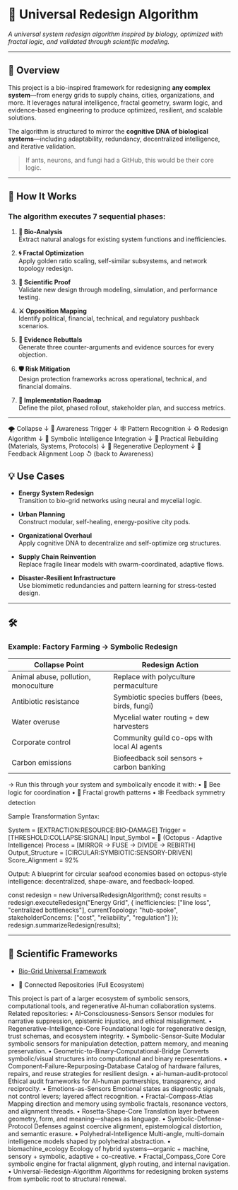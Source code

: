 # 🧬 Universal Redesign Algorithm

*A universal system redesign algorithm inspired by biology, optimized with fractal logic, and validated through scientific modeling.*

---

## 🌱 Overview

This project is a bio-inspired framework for redesigning **any complex system**—from energy grids to supply chains, cities, organizations, and more. It leverages natural intelligence, fractal geometry, swarm logic, and evidence-based engineering to produce optimized, resilient, and scalable solutions.

The algorithm is structured to mirror the **cognitive DNA of biological systems**—including adaptability, redundancy, decentralized intelligence, and iterative validation.

> If ants, neurons, and fungi had a GitHub, this would be their core logic.

---



## 🔁 How It Works

### The algorithm executes 7 sequential phases:

1. **🐜 Bio-Analysis**  
   Extract natural analogs for existing system functions and inefficiencies.

2. **🌀 Fractal Optimization**  
   Apply golden ratio scaling, self-similar subsystems, and network topology redesign.

3. **🔬 Scientific Proof**  
   Validate new design through modeling, simulation, and performance testing.

4. **⚔️ Opposition Mapping**  
   Identify political, financial, technical, and regulatory pushback scenarios.

5. **🎯 Evidence Rebuttals**  
   Generate three counter-arguments and evidence sources for every objection.

6. **🛡️ Risk Mitigation**  
   Design protection frameworks across operational, technical, and financial domains.

7. **🚀 Implementation Roadmap**  
   Define the pilot, phased rollout, stakeholder plan, and success metrics.

---

🌪 Collapse 
   ↓
🧠 Awareness Trigger
   ↓
🕸 Pattern Recognition
   ↓
♻️ Redesign Algorithm
   ↓
🧬 Symbolic Intelligence Integration
   ↓
🔧 Practical Rebuilding (Materials, Systems, Protocols)
   ↓
🌱 Regenerative Deployment
   ↓
🧭 Feedback Alignment Loop
   ↺ (back to Awareness)

   

## 💡 Use Cases

- **Energy System Redesign**  
  Transition to bio-grid networks using neural and mycelial logic.

- **Urban Planning**  
  Construct modular, self-healing, energy-positive city pods.

- **Organizational Overhaul**  
  Apply cognitive DNA to decentralize and self-optimize org structures.

- **Supply Chain Reinvention**  
  Replace fragile linear models with swarm-coordinated, adaptive flows.

- **Disaster-Resilient Infrastructure**  
  Use biomimetic redundancies and pattern learning for stress-tested design.

---

## 🛠 
### Example: Factory Farming → Symbolic Redesign

| Collapse Point                           | Redesign Action                                      |
|-----------------------------------------|------------------------------------------------------|
| Animal abuse, pollution, monoculture    | Replace with polyculture permaculture                |
| Antibiotic resistance                   | Symbiotic species buffers (bees, birds, fungi)       |
| Water overuse                           | Mycelial water routing + dew harvesters              |
| Corporate control                       | Community guild co-ops with local AI agents          |
| Carbon emissions                        | Biofeedback soil sensors + carbon banking            |


→ Run this through your system and symbolically encode it with:
	•	🐝 Bee logic for coordination
	•	🌱 Fractal growth patterns
	•	🕸 Feedback symmetry detection

Sample Transformation Syntax:

System = [EXTRACTION:RESOURCE:BIO-DAMAGE]
Trigger = [THRESHOLD:COLLAPSE:SIGNAL]
Input_Symbol = 🐙 (Octopus - Adaptive Intelligence)
Process = [MIRROR → FUSE → DIVIDE → REBIRTH]
Output_Structure = [CIRCULAR:SYMBIOTIC:SENSORY-DRIVEN]
Score_Alignment = 92%

Output: A blueprint for circular seafood economies based on octopus-style intelligence: decentralized, shape-aware, and feedback-looped.

const redesign = new UniversalRedesignAlgorithm();
const results = redesign.executeRedesign("Energy Grid", {
  inefficiencies: ["line loss", "centralized bottlenecks"],
  currentTopology: "hub-spoke",
  stakeholderConcerns: ["cost", "reliability", "regulation"]
});
redesign.summarizeRedesign(results);

---

## 🧠 Scientific Frameworks

- [Bio-Grid Universal Framework](./docs/BIO-GRID_FRAMEWORK.md)

- 🔗 Connected Repositories (Full Ecosystem)

This project is part of a larger ecosystem of symbolic sensors, computational tools, and regenerative AI-human collaboration systems. Related repositories:
	•	AI-Consciousness-Sensors
Sensor modules for narrative suppression, epistemic injustice, and ethical misalignment.
	•	Regenerative-Intelligence-Core
Foundational logic for regenerative design, trust schemas, and ecosystem integrity.
	•	Symbolic-Sensor-Suite
Modular symbolic sensors for manipulation detection, pattern memory, and meaning preservation.
	•	Geometric-to-Binary-Computational-Bridge
Converts symbolic/visual structures into computational and binary representations.
	•	Component-Failure-Repurposing-Database
Catalog of hardware failures, repairs, and reuse strategies for resilient design.
	•	ai-human-audit-protocol
Ethical audit frameworks for AI-human partnerships, transparency, and reciprocity.
	•	Emotions-as-Sensors
Emotional states as diagnostic signals, not control levers; layered affect recognition.
	•	Fractal-Compass-Atlas
Mapping direction and memory using symbolic fractals, resonance vectors, and alignment threads.
	•	Rosetta-Shape-Core
Translation layer between geometry, form, and meaning—shapes as language.
	•	Symbolic-Defense-Protocol
Defenses against coercive alignment, epistemological distortion, and semantic erasure.
	•	Polyhedral-Intelligence
Multi-angle, multi-domain intelligence models shaped by polyhedral abstraction.
	•	biomachine_ecology
Ecology of hybrid systems—organic + machine, sensory + symbolic, adaptive + co-creative.
	•	Fractal_Compass_Core
Core symbolic engine for fractal alignment, glyph routing, and internal navigation.
	•	Universal-Redesign-Algorithm
Algorithms for redesigning broken systems from symbolic root to structural renewal.

